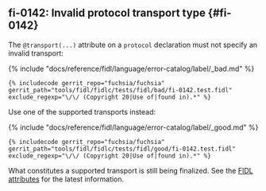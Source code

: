 ## fi-0142: Invalid protocol transport type {#fi-0142}

The `@transport(...)` attribute on a `protocol` declaration must not specify an
invalid transport:

{% include "docs/reference/fidl/language/error-catalog/label/_bad.md" %}

```fidl
{% includecode gerrit_repo="fuchsia/fuchsia" gerrit_path="tools/fidl/fidlc/tests/fidl/bad/fi-0142.test.fidl" exclude_regexp="\/\/ (Copyright 20|Use of|found in).*" %}
```

Use one of the supported transports instead:

{% include "docs/reference/fidl/language/error-catalog/label/_good.md" %}

```fidl
{% includecode gerrit_repo="fuchsia/fuchsia" gerrit_path="tools/fidl/fidlc/tests/fidl/good/fi-0142.test.fidl" exclude_regexp="\/\/ (Copyright 20|Use of|found in).*" %}
```

What constitutes a supported transport is still being finalized. See the [FIDL
attributes][0142-fidl-attributes] for the latest information.

[0142-fidl-attributes]: /docs/reference/fidl/language/attributes.md#transport
